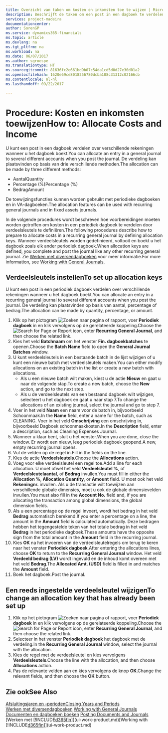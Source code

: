 ```yaml
---
title: Overzicht van taken om kosten en inkomsten toe te wijzen | Microsoft Docs
description: Beschrijft de taken om een post in een dagboek te verdelen over verschillende rekeningen wanneer u het dagboek boekt.
services: project-madeira
documentationcenter: 
author: SorenGP
ms.service: dynamics365-financials
ms.topic: article
ms.devlang: na
ms.tgt_pltfrm: na
ms.workload: na
ms.date: 06/07/2017
ms.author: sgroespe
ms.translationtype: HT
ms.sourcegitcommit: 81636fc2e661bd9b07c54da1cd5d0d27e30d01a2
ms.openlocfilehash: 1620e69ce8018256780dcba108c31312c02166cb
ms.contentlocale: nl-nl
ms.lasthandoff: 09/22/2017

---
```

# <a name="how-to-allocate-costs-and-income"></a><span data-ttu-id="da2ff-103">Procedure: Kosten en inkomsten toewijzen</span><span class="sxs-lookup"><span data-stu-id="da2ff-103">How to: Allocate Costs and Income</span></span>
<span data-ttu-id="da2ff-104">U kunt een post in een dagboek verdelen over verschillende rekeningen wanneer u het dagboek boekt.</span><span class="sxs-lookup"><span data-stu-id="da2ff-104">You can allocate an entry in a general journal to several different accounts when you post the journal.</span></span> <span data-ttu-id="da2ff-105">De verdeling kan plaatsvinden op basis van drie verschillende methoden.</span><span class="sxs-lookup"><span data-stu-id="da2ff-105">The allocation can be made by three different methods:</span></span>

* <span data-ttu-id="da2ff-106">Aantal</span><span class="sxs-lookup"><span data-stu-id="da2ff-106">Quantity</span></span>
* <span data-ttu-id="da2ff-107">Percentage (%)</span><span class="sxs-lookup"><span data-stu-id="da2ff-107">Percentage (%)</span></span>
* <span data-ttu-id="da2ff-108">Bedrag</span><span class="sxs-lookup"><span data-stu-id="da2ff-108">Amount</span></span>

<span data-ttu-id="da2ff-109">De toewijzingsfuncties kunnen worden gebruikt met periodieke dagboeken en in VA-dagboeken.</span><span class="sxs-lookup"><span data-stu-id="da2ff-109">The allocation features can be used with recurring general journals and in fixed assets journals.</span></span>
<!--You can also distribute the cost or revenue of a line to an intercompany partner when you post a sales or purchase document. When you post the document, a line will be posted in your general journal, and a corresponding line will be created in the intercompany outbox.-->

<span data-ttu-id="da2ff-110">In de volgende procedures wordt beschreven hoe voorbereidingen moeten worden getroffen om kosten in een periodiek dagboek te verdelen door verdeelsleutels te definiëren.</span><span class="sxs-lookup"><span data-stu-id="da2ff-110">The following procedures describe how to prepare to allocate costs in a recurring general journal by defining allocation keys.</span></span> <span data-ttu-id="da2ff-111">Wanneer verdeelsleutels worden gedefinieerd, voltooit en boekt u het dagboek zoals elk ander periodiek dagboek.</span><span class="sxs-lookup"><span data-stu-id="da2ff-111">When allocation keys are defined, you complete and post the journal like any other recurring general journal.</span></span> <span data-ttu-id="da2ff-112">Zie [Werken met diversendagboeken](ui-work-general-journals.md) voor meer informatie.</span><span class="sxs-lookup"><span data-stu-id="da2ff-112">For more information, see [Working with General Journals](ui-work-general-journals.md).</span></span>

## <a name="to-set-up-allocation-keys"></a><span data-ttu-id="da2ff-113">Verdeelsleutels instellen</span><span class="sxs-lookup"><span data-stu-id="da2ff-113">To set up allocation keys</span></span>
<span data-ttu-id="da2ff-114">U kunt een post in een periodiek dagboek verdelen over verschillende rekeningen wanneer u het dagboek boekt.</span><span class="sxs-lookup"><span data-stu-id="da2ff-114">You can allocate an entry in a recurring general journal to several different accounts when you post the journal.</span></span> <span data-ttu-id="da2ff-115">De verdeling kan plaatsvinden op basis van aantal, percentage of bedrag.</span><span class="sxs-lookup"><span data-stu-id="da2ff-115">The allocation can be made by quantity, percentage, or amount.</span></span>
1. <span data-ttu-id="da2ff-116">Klik op het pictogram ![Zoeken naar pagina of rapport](media/ui-search/search_small.png "pictogram Zoeken naar pagina of rapport"), voer **Periodiek dagboek** in en klik vervolgens op de gerelateerde koppeling.</span><span class="sxs-lookup"><span data-stu-id="da2ff-116">Choose the ![Search for Page or Report](media/ui-search/search_small.png "Search for Page or Report icon") icon, enter **Recurring General Journal**, and then choose the related link.</span></span>
2. <span data-ttu-id="da2ff-117">Kies het veld **Batchnaam** om het venster **Fin. dagboekbatches** te openen.</span><span class="sxs-lookup"><span data-stu-id="da2ff-117">Choose the **Batch Name** field to open the **General Journal Batches** window.</span></span>
3. <span data-ttu-id="da2ff-118">U kunt verdeelsleutels in een bestaande batch in de lijst wijzigen of u kunt een nieuwe batch met verdeelsleutels maken.</span><span class="sxs-lookup"><span data-stu-id="da2ff-118">You can either modify allocations on an existing batch in the list or create a new batch with allocations.</span></span>
   * <span data-ttu-id="da2ff-119">Als u een nieuwe batch wilt maken, kiest u de actie **Nieuw** en gaat u naar de volgende stap.</span><span class="sxs-lookup"><span data-stu-id="da2ff-119">To create a new batch, choose the **New** action, and go to the next step.</span></span>
   * <span data-ttu-id="da2ff-120">Als u de verdeelsleutels van een bestaand dagboek wilt wijzigen, selecteert u het dagboek en gaat u naar stap 7.</span><span class="sxs-lookup"><span data-stu-id="da2ff-120">To change the allocations of an existing journal, select the journal and go to step 7.</span></span>    
4. <span data-ttu-id="da2ff-121">Voer in het veld **Naam** een naam voor de batch in, bijvoorbeeld Schoonmaak.</span><span class="sxs-lookup"><span data-stu-id="da2ff-121">In the **Name** field, enter a name for the batch, such as CLEANING.</span></span> <span data-ttu-id="da2ff-122">Voer in het veld **Omschrijving** een omschrijving in, bijvoorbeeld Dagboek schoonmaakkosten.</span><span class="sxs-lookup"><span data-stu-id="da2ff-122">In the **Description** field, enter a description, such as Cleaning Expenses Journal.</span></span>
5. <span data-ttu-id="da2ff-123">Wanneer u klaar bent, sluit u het venster.</span><span class="sxs-lookup"><span data-stu-id="da2ff-123">When you are done, close the window.</span></span> <span data-ttu-id="da2ff-124">Er wordt een nieuw, leeg periodiek dagboek geopend.</span><span class="sxs-lookup"><span data-stu-id="da2ff-124">A new, empty recurring journal opens.</span></span>
6. <span data-ttu-id="da2ff-125">Vul de velden op de regel in.</span><span class="sxs-lookup"><span data-stu-id="da2ff-125">Fill in the fields on the line.</span></span>
7. <span data-ttu-id="da2ff-126">Kies de actie **Verdeelsleutels**.</span><span class="sxs-lookup"><span data-stu-id="da2ff-126">Choose the **Allocations** action.</span></span>
8. <span data-ttu-id="da2ff-127">Voeg voor elke verdeelsleutel een regel toe.</span><span class="sxs-lookup"><span data-stu-id="da2ff-127">Add a line for each allocation.</span></span> <span data-ttu-id="da2ff-128">U moet ofwel het veld **Verdeelsleutel %**, of **Verdeelsleutelaantal**, of **Bedrag** invullen.</span><span class="sxs-lookup"><span data-stu-id="da2ff-128">You must fill in either the **Allocation %**, **Allocation Quantity**, or **Amount** field.</span></span> <span data-ttu-id="da2ff-129">U moet ook het veld **Rekeningnr.** invullen. Als u de transactie wilt toewijzen aan verschillende globale dimensies, moet u ook de globale dimensievelden invullen.</span><span class="sxs-lookup"><span data-stu-id="da2ff-129">You must also fill in the **Account No.** field and, if you are allocating the transaction among global dimensions, the global dimension fields.</span></span>
9. <span data-ttu-id="da2ff-130">Als u een percentage op de regel invoert, wordt het bedrag in het veld **Bedrag** automatisch berekend.</span><span class="sxs-lookup"><span data-stu-id="da2ff-130">If you enter a percentage on a line, the amount in the **Amount** field is calculated automatically.</span></span> <span data-ttu-id="da2ff-131">Deze bedragen hebben het tegengestelde teken van het totale bedrag in het veld **Bedrag** in het periodieke dagboek.</span><span class="sxs-lookup"><span data-stu-id="da2ff-131">These amounts have the opposite sign from the total amount in the **Amount** field in the recurring journal.</span></span>
10. <span data-ttu-id="da2ff-132">Kies **OK** na het invoeren van de verdeelsleutelregels om terug te keren naar het venster **Periodiek dagboek**.</span><span class="sxs-lookup"><span data-stu-id="da2ff-132">After entering the allocations lines, choose **OK** to return to the **Recurring General Journal** window.</span></span> <span data-ttu-id="da2ff-133">Het veld **Verdeeld bedrag (LV)** wordt ingevuld en de inhoud komt overeen met het veld **Bedrag**.</span><span class="sxs-lookup"><span data-stu-id="da2ff-133">The **Allocated Amt. (USD)** field is filled in and matches the **Amount** field.</span></span>
11. <span data-ttu-id="da2ff-134">Boek het dagboek.</span><span class="sxs-lookup"><span data-stu-id="da2ff-134">Post the journal.</span></span>

## <a name="to-change-an-allocation-key-that-has-already-been-set-up"></a><span data-ttu-id="da2ff-135">Een reeds ingestelde verdeelsleutel wijzigen</span><span class="sxs-lookup"><span data-stu-id="da2ff-135">To change an allocation key that has already been set up</span></span>
1. <span data-ttu-id="da2ff-136">Klik op het pictogram ![Zoeken naar pagina of rapport](media/ui-search/search_small.png "pictogram Zoeken naar pagina of rapport"), voer **Periodiek dagboek** in en klik vervolgens op de gerelateerde koppeling.</span><span class="sxs-lookup"><span data-stu-id="da2ff-136">Choose the ![Search for Page or Report](media/ui-search/search_small.png "Search for Page or Report icon") icon, enter **Recurring General Journal**, and then choose the related link.</span></span>
2. <span data-ttu-id="da2ff-137">Selecteer in het venster **Periodiek dagboek** het dagboek met de verdeling.</span><span class="sxs-lookup"><span data-stu-id="da2ff-137">In the **Recurring General Journal** window, select the journal with the allocation.</span></span>
3. <span data-ttu-id="da2ff-138">Kies de regel met de verdeelsleutel en kies vervolgens **Verdeelsleutels**.</span><span class="sxs-lookup"><span data-stu-id="da2ff-138">Choose the line with the allocation, and then choose **Allocations** action.</span></span>
4. <span data-ttu-id="da2ff-139">Pas de relevante velden aan en kies vervolgens de knop **OK**.</span><span class="sxs-lookup"><span data-stu-id="da2ff-139">Change the relevant fields, and then choose the **OK** button.</span></span>

## <a name="see-also"></a><span data-ttu-id="da2ff-140">Zie ook</span><span class="sxs-lookup"><span data-stu-id="da2ff-140">See Also</span></span>
[<span data-ttu-id="da2ff-141">Afsluitingsjaren en -perioden</span><span class="sxs-lookup"><span data-stu-id="da2ff-141">Closing Years and Periods</span></span>](year-close-years-periods.md)  
<span data-ttu-id="da2ff-142">[Werken met diversendagboeken](ui-work-general-journals.md)  </span><span class="sxs-lookup"><span data-stu-id="da2ff-142">[Working with General Journals](ui-work-general-journals.md)  </span></span>  
<span data-ttu-id="da2ff-143">[Documenten en dagboeken boeken](ui-post-documents-journals.md)  </span><span class="sxs-lookup"><span data-stu-id="da2ff-143">[Posting Documents and Journals](ui-post-documents-journals.md)  </span></span>  
<span data-ttu-id="da2ff-144">[Werken met [!INCLUDE[d365fin](includes/d365fin_md.md)]](ui-work-product.md)</span><span class="sxs-lookup"><span data-stu-id="da2ff-144">[Working with [!INCLUDE[d365fin](includes/d365fin_md.md)]](ui-work-product.md)</span></span>

